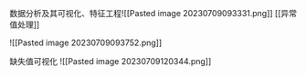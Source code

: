 数据分析及其可视化、特征工程![[Pasted image 20230709093331.png]]
[[异常值处理]]

![[Pasted image 20230709093752.png]]

缺失值可视化
![[Pasted image 20230709120344.png]]


